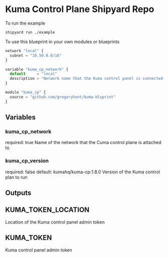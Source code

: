 # Kuma Control Plane Shipyard Repo

To run the example

```
shipyard run ./example
```

To use this blueprint in your own modules or blueprints

```javascript
network "local" {
  subnet = "10.50.0.0/16"
}

variable "kuma_cp_network" {
  default     = "local"
  description = "Network name that the Kuma control panel is connected to"
}

module "kuma_cp" {
  source = "github.com/gregoryhunt/kuma-bluprint"
}
```

## Variables

### kuma_cp_network

required: true
Name of the network that the Cuma control plane is attached to

### kuma_cp_version

required: false
default: kumahq/kuma-cp:1.8.0 
Version of the Kuma control plan to run

## Outputs

## KUMA_TOKEN_LOCATION

Location of the Kuma control panel admin token

## KUMA_TOKEN

Kuma control panel admin token
